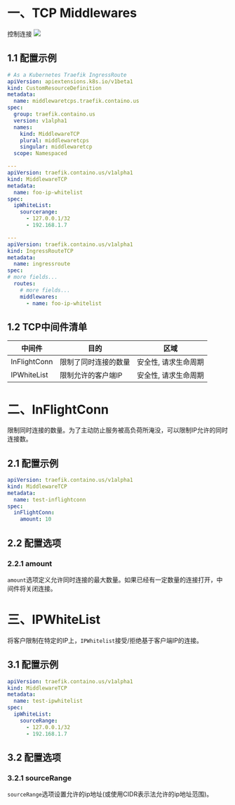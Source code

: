 # 一、TCP Middlewares
控制连接
![](https://blog-1301758797.cos.ap-guangzhou.myqcloud.com/%E6%96%87%E6%A1%A3%E5%9B%BE%E7%89%87/traefik/middleware.png#crop=0&crop=0&crop=1&crop=1&id=UfRgi&originHeight=1730&originWidth=3165&originalType=binary&ratio=1&rotation=0&showTitle=false&status=done&style=none&title=#crop=0&crop=0&crop=1&crop=1&id=jYsPu&originHeight=1730&originWidth=3165&originalType=binary&ratio=1&rotation=0&showTitle=false&status=done&style=none&title=#crop=0&crop=0&crop=1&crop=1&id=WTTRZ&originHeight=1730&originWidth=3165&originalType=binary&ratio=1&rotation=0&showTitle=false&status=done&style=none&title=)
## 1.1 配置示例
```yaml
# As a Kubernetes Traefik IngressRoute
apiVersion: apiextensions.k8s.io/v1beta1
kind: CustomResourceDefinition
metadata:
  name: middlewaretcps.traefik.containo.us
spec:
  group: traefik.containo.us
  version: v1alpha1
  names:
    kind: MiddlewareTCP
    plural: middlewaretcps
    singular: middlewaretcp
  scope: Namespaced

---
apiVersion: traefik.containo.us/v1alpha1
kind: MiddlewareTCP
metadata:
  name: foo-ip-whitelist
spec:
  ipWhiteList:
    sourcerange:
      - 127.0.0.1/32
      - 192.168.1.7

---
apiVersion: traefik.containo.us/v1alpha1
kind: IngressRouteTCP
metadata:
  name: ingressroute
spec:
# more fields...
  routes:
    # more fields...
    middlewares:
      - name: foo-ip-whitelist
```
## 1.2 TCP中间件清单
| 中间件 | 目的 | 区域 |
| --- | --- | --- |
| InFlightConn | 限制了同时连接的数量 | 安全性, 请求生命周期 |
| IPWhiteList | 限制允许的客户端IP | 安全性, 请求生命周期 |


# 二、InFlightConn
限制同时连接的数量。为了主动防止服务被高负荷所淹没，可以限制IP允许的同时连接数。
## 2.1 配置示例
```yaml
apiVersion: traefik.containo.us/v1alpha1
kind: MiddlewareTCP
metadata:
  name: test-inflightconn
spec:
  inFlightConn:
    amount: 10
```
## 2.2 配置选项
### 2.2.1 amount
`amount`选项定义允许同时连接的最大数量。如果已经有一定数量的连接打开，中间件将关闭连接。

# 三、IPWhiteList
将客户限制在特定的IP上，`IPWhitelist`接受/拒绝基于客户端IP的连接。
## 3.1 配置示例
```yaml
apiVersion: traefik.containo.us/v1alpha1
kind: MiddlewareTCP
metadata:
  name: test-ipwhitelist
spec:
  ipWhiteList:
    sourceRange:
      - 127.0.0.1/32
      - 192.168.1.7
```
## 3.2 配置选项
### 3.2.1 sourceRange
`sourceRange`选项设置允许的ip地址(或使用CIDR表示法允许的ip地址范围)。
